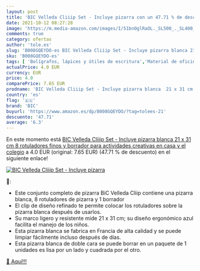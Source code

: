 ```yaml
---
layout: post
title: 'BIC Velleda Cliiip Set - Incluye pizarra con un 47.71 % de descuento'
date: 2021-10-12 08:27:28
image: 'https://m.media-amazon.com/images/I/51bnOglRaOL._SL500_._SL400_.jpg'
comments: true
category: ofertas
author: 'tole.es'
slug: 'B008GQEYDO-es BIC Velleda Cliiip Set - Incluye pizarra blanca 21 x 31 cm...'
sku: 'B008GQEYDO-es'
tags: [ 'Bolígrafos, lápices y útiles de escritura','Material de oficina','Material de presentación','Oficina y papelería','Pizarras blancas','Rotuladores para pizarra','Rotuladores y subrayadores','bic','rotuladores', ]
actualPrice: 4.0 EUR
currency: EUR
price: 4.0
comparePrice: 7.65 EUR
prodname: 'BIC Velleda Cliiip Set - Incluye pizarra blanca  21 x 31 cm   8 rotuladores finos y borrador para actividades creativas en casa y el colegio'
country: 'es'
flag: '🇪🇸'
brand: 'BIC'
buyurl: 'https://www.amazon.es/dp/B008GQEYDO/?tag=tolees-21'
descuento: '47.71'
average: '6.3'
---
```


En este momento está [BIC Velleda Cliiip Set - Incluye pizarra blanca  21 x 31 cm   8 rotuladores finos y borrador para actividades creativas en casa y el colegio](https://www.amazon.es/dp/B008GQEYDO/?tag=tolees-21) a 4.0 EUR (original: 7.65 EUR) (47.71 %  de descuento) en el siguiente enlace!

[![BIC Velleda Cliiip Set - Incluye pizarra](https://m.media-amazon.com/images/I/51bnOglRaOL._SL500_._SL400_.jpg)](https://www.amazon.es/dp/B008GQEYDO/?tag=tolees-21)

🔎:

- Este conjunto completo de pizarra BiC Velleda Cliip contiene una pizarra blanca, 8 rotuladores de pizarra y 1 borrador
- El clip de diseño refinado te permite colocar los rotuladores sobre la pizarra blanca después de usarlos.
- Su marco ligero y resistente mide 21 x 31 cm; su diseño ergonómico azul facilita el manejo de los niños.
- Esta pizarra blanca se fabrica en Francia de alta calidad y se puede limpiar fácilmente incluso después de días.
- Esta pizarra blanca de doble cara se puede borrar en un paquete de 1 unidades es lisa por un lado y cuadrada por el otro.

[🛒 Aquí!!!](https://www.amazon.es/dp/B008GQEYDO/?tag=tolees-21)
